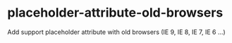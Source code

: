 # placeholder-attribute-old-browsers
Add support placeholder attribute with old browsers (IE 9, IE 8, IE 7, IE 6 ...)
